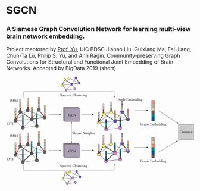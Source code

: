 # SGCN
### A Siamese Graph Convolution Network for learning multi-view brain network embedding.
Project mentored by [Prof. Yu](https://www.cs.uic.edu/PSYu/), UIC BDSC
Jiahao Liu, Guixiang Ma, Fei Jiang, Chun-Ta Lu, Philip S. Yu, and Ann Ragin. Community-preserving Graph Convolutions for Structural and Functional Joint Embedding of Brain Networks. Accepted by BigData 2019 (short)

![image](https://github.com/HOLMES1891/SGCN/blob/try_degree_downsample/img.jpg)
